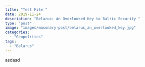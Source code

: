 ```yaml
---
title: "Test File "
date: 2019-11-24
description: "Belarus: An Overlooked Key to Baltic Security "
type: "post"
image: "images/masonary-post/belarus_an_overlooked_key.jpg"
categories: 
  - "Geopolitics"
tags:
  - "Belarus"
---
```


asdasd
